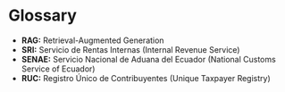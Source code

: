 # Glossary

- **RAG:** Retrieval-Augmented Generation
- **SRI:** Servicio de Rentas Internas (Internal Revenue Service)
- **SENAE:** Servicio Nacional de Aduana del Ecuador (National Customs Service of Ecuador)
- **RUC:** Registro Único de Contribuyentes (Unique Taxpayer Registry)
